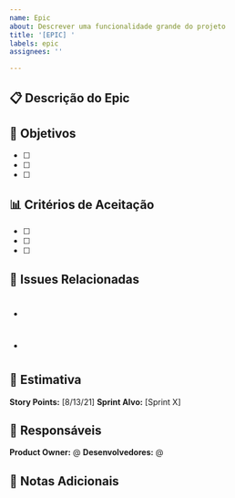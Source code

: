 ```yaml
---
name: Epic
about: Descrever uma funcionalidade grande do projeto
title: '[EPIC] '
labels: epic
assignees: ''

---
```


## 📋 Descrição do Epic


## 🎯 Objetivos
- [ ] 
- [ ] 
- [ ] 

## 📊 Critérios de Aceitação
- [ ] 
- [ ] 
- [ ] 

## 🔗 Issues Relacionadas
- # 
- # 

## 📅 Estimativa
**Story Points:** [8/13/21]
**Sprint Alvo:** [Sprint X]

## 👥 Responsáveis
**Product Owner:** @
**Desenvolvedores:** @

## 📝 Notas Adicionais
